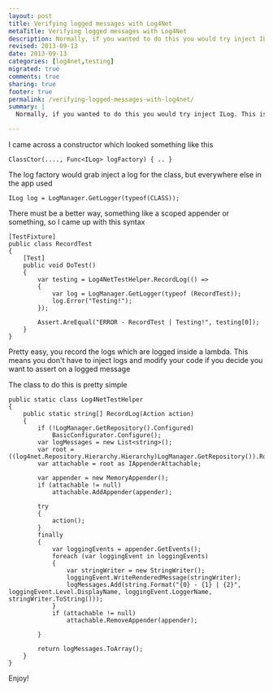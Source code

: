 ```yaml
---
layout: post
title: Verifying logged messages with Log4Net
metaTitle: Verifying logged messages with Log4Net
description: Normally, if you wanted to do this you would try inject ILog. This is a cleaner alternative
revised: 2013-09-13
date: 2013-09-13
categories: [log4net,testing]
migrated: true
comments: true
sharing: true
footer: true
permalink: /verifying-logged-messages-with-log4net/
summary: | 
  Normally, if you wanted to do this you would try inject ILog. This is a cleaner alternative

---
```

I came across a constructor which looked something like this

    ClassCtor(...., Func<ILog> logFactory) { .. }

The log factory would grab inject a log for the class, but everywhere else in the app used

    ILog log = LogManager.GetLogger(typeof(CLASS));

There must be a better way, something like a scoped appender or something, so I came up with this syntax

    [TestFixture]
    public class RecordTest
    {
        [Test]
        public void DoTest()
        {
            var testing = Log4NetTestHelper.RecordLog(() =>
            {
                var log = LogManager.GetLogger(typeof (RecordTest));
                log.Error("Testing!");
            });
 
            Assert.AreEqual("ERROR - RecordTest | Testing!", testing[0]);
        }
    }

Pretty easy, you record the logs which are logged inside a lambda. This means you don't have to inject logs and modify your code if you decide you want to assert on a logged message

The class to do this is pretty simple

    public static class Log4NetTestHelper
    {
        public static string[] RecordLog(Action action)
        {
            if (!LogManager.GetRepository().Configured)
                BasicConfigurator.Configure();
            var logMessages = new List<string>();
            var root = ((log4net.Repository.Hierarchy.Hierarchy)LogManager.GetRepository()).Root;
            var attachable = root as IAppenderAttachable;
 
            var appender = new MemoryAppender();
            if (attachable != null)
                attachable.AddAppender(appender);
 
			try
			{	        
				action();
			}
			finally
			{
				var loggingEvents = appender.GetEvents();
				foreach (var loggingEvent in loggingEvents)
				{
					var stringWriter = new StringWriter();
					loggingEvent.WriteRenderedMessage(stringWriter);
					logMessages.Add(string.Format("{0} - {1} | {2}", loggingEvent.Level.DisplayName, loggingEvent.LoggerName, stringWriter.ToString()));
				}
				if (attachable != null)
					attachable.RemoveAppender(appender);
 
			}
			
            return logMessages.ToArray();
        }
    }

Enjoy!
